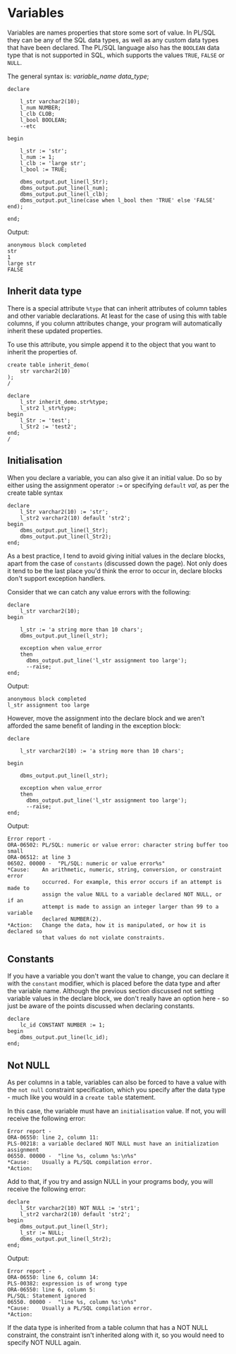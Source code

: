 # Variables

Variables are names properties that store some sort of value. In PL/SQL they can be any of the SQL data types, as well as any custom data types that have been declared. The PL/SQL language also has the `BOOLEAN` data type that is not supported in SQL, which supports the values `TRUE`, `FALSE` or `NULL`.

The general syntax is: _variable_name_ _data_type_;

```plsql
declare

    l_str varchar2(10);
    l_num NUMBER;
    l_clb CLOB;
    l_bool BOOLEAN;
    --etc

begin

    l_str := 'str';
    l_num := 1;
    l_clb := 'large str';
    l_bool := TRUE;

    dbms_output.put_line(l_Str);
    dbms_output.put_line(l_num);
    dbms_output.put_line(l_clb);
    dbms_output.put_line(case when l_bool then 'TRUE' else 'FALSE' end);

end;
```
Output:
```
anonymous block completed
str
1
large str
FALSE
```

## Inherit data type

There is a special attribute `%type` that can inherit attributes of column tables and other variable declarations. At least for the case of using this with table columns, if you column attributes change, your program will automatically inherit these updated properties.

To use this attribute, you simple append it to the object that you want to inherit the properties of.

```plsql
create table inherit_demo(
    str varchar2(10)
);
/

declare
    l_str inherit_demo.str%type;
    l_str2 l_str%type;
begin
    l_Str := 'test';
    l_Str2 := 'test2';
end;
/
```

## Initialisation

When you declare a variable, you can also give it an initial value. Do so by either using the assignment operator `:=` or specifying `default` _val_, as per the create table syntax

```plsql
declare
    l_Str varchar2(10) := 'str';
    l_str2 varchar2(10) default 'str2';
begin
    dbms_output.put_line(l_Str);
    dbms_output.put_line(l_Str2);
end;
```

As a best practice, I tend to avoid giving initial values in the declare blocks, apart from the case of `constants` (discussed down the page). Not only does it tend to be the last place you'd think the error to occur in, declare blocks don't support exception handlers.

Consider that we can catch any value errors with the following:

```plsql
declare
    l_str varchar2(10);
begin

    l_str := 'a string more than 10 chars';
    dbms_output.put_line(l_str);

    exception when value_error
    then
      dbms_output.put_line('l_str assignment too large');
      --raise;
end;
```
Output:
```
anonymous block completed
l_str assignment too large
```

However, move the assignment into the declare block and we aren't afforded the same benefit of landing in the exception block:

```plsql
declare

    l_str varchar2(10) := 'a string more than 10 chars';

begin

    dbms_output.put_line(l_str);

    exception when value_error
    then
      dbms_output.put_line('l_str assignment too large');
      --raise;
end;
```

Output:
```
Error report -
ORA-06502: PL/SQL: numeric or value error: character string buffer too small
ORA-06512: at line 3
06502. 00000 -  "PL/SQL: numeric or value error%s"
*Cause:    An arithmetic, numeric, string, conversion, or constraint error
           occurred. For example, this error occurs if an attempt is made to
           assign the value NULL to a variable declared NOT NULL, or if an
           attempt is made to assign an integer larger than 99 to a variable
           declared NUMBER(2).
*Action:   Change the data, how it is manipulated, or how it is declared so
           that values do not violate constraints.
```

## Constants

If you have a variable you don't want the value to change, you can declare it with the `constant` modifier, which is placed before the data type and after the variable name. Although the previous section discussed not setting variable values in the declare block, we don't really have an option here - so just be aware of the points discussed when declaring constants.

```plsql
declare
    lc_id CONSTANT NUMBER := 1;
begin
    dbms_output.put_line(lc_id);
end;
```

## Not NULL

As per columns in a table, variables can also be forced to have a value with the `not null` constraint specification, which you specify after the data type - much like you would in a `create table` statement.

In this case, the variable must have an `initialisation` value. If not, you will receive the following error:

```
Error report -
ORA-06550: line 2, column 11:
PLS-00218: a variable declared NOT NULL must have an initialization assignment
06550. 00000 -  "line %s, column %s:\n%s"
*Cause:    Usually a PL/SQL compilation error.
*Action:
```

Add to that, if you try and assign NULL in your programs body, you will receive the following error:

```plsql
declare
    l_Str varchar2(10) NOT NULL := 'str1';
    l_str2 varchar2(10) default 'str2';
begin
    dbms_output.put_line(l_Str);
    l_str := NULL;
    dbms_output.put_line(l_Str2);
end;
```
Output:
```
Error report -
ORA-06550: line 6, column 14:
PLS-00382: expression is of wrong type
ORA-06550: line 6, column 5:
PL/SQL: Statement ignored
06550. 00000 -  "line %s, column %s:\n%s"
*Cause:    Usually a PL/SQL compilation error.
*Action:
```

If the data type is inherited from a table column that has a NOT NULL constraint, the constraint isn't inherited along with it, so you would need to specify NOT NULL again.
